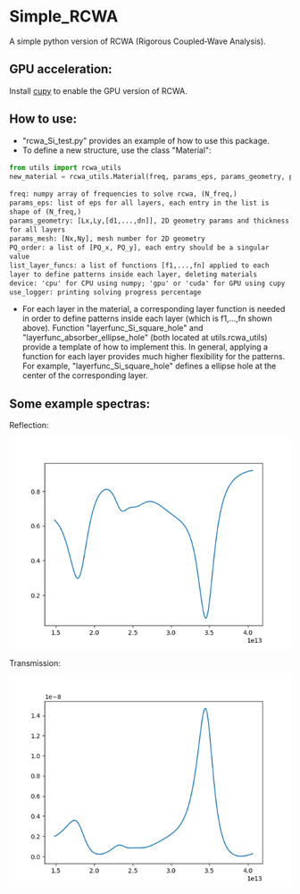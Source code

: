 # Simple_RCWA
A simple python version of RCWA (Rigorous Coupled‐Wave Analysis).


## GPU acceleration:
Install [cupy](https://cupy.dev/) to enable the GPU version of RCWA.


## How to use:
* "rcwa_Si_test.py" provides an example of how to use this package.
* To define a new structure, use the class "Material":
```python
from utils import rcwa_utils
new_material = rcwa_utils.Material(freq, params_eps, params_geometry, params_mesh, PQ_order, list_layer_funcs, device='cpu', use_logger=True)
```
    freq: numpy array of frequencies to solve rcwa, (N_freq,)
    params_eps: list of eps for all layers, each entry in the list is shape of (N_freq,)
    params_geometry: [Lx,Ly,[d1,...,dn]], 2D geometry params and thickness for all layers
    params_mesh: [Nx,Ny], mesh number for 2D geometry
    PQ_order: a list of [PQ_x, PQ_y], each entry should be a singular value
    list_layer_funcs: a list of functions [f1,...,fn] applied to each layer to define patterns inside each layer, deleting materials
    device: 'cpu' for CPU using numpy; 'gpu' or 'cuda' for GPU using cupy
    use_logger: printing solving progress percentage

* For each layer in the material, a corresponding layer function is needed in order to define patterns inside each layer (which is f1,...,fn shown above).
Function "layerfunc_Si_square_hole" and "layerfunc_absorber_ellipse_hole" (both located at utils.rcwa_utils) provide a template of how to implement this.
In general, applying a function for each layer provides much higher flexibility for the patterns. For example, "layerfunc_Si_square_hole" defines a ellipse
hole at the center of the corresponding layer.


## Some example spectras:

Reflection:

![](https://github.com/GuoyaoShen/Simple_RCWA/blob/main/figs/R.png)

Transmission:

![](https://github.com/GuoyaoShen/Simple_RCWA/blob/main/figs/T.png)
